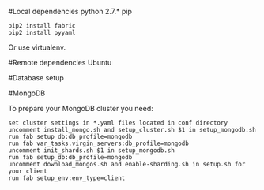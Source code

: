 #Local dependencies
    python 2.7.*
    pip
    
    pip2 install fabric  
    pip2 install pyyaml  
      
Or use virtualenv. 

#Remote dependencies
    Ubuntu

#Database setup

#MongoDB

To prepare your MongoDB cluster you need:

    set cluster settings in *.yaml files located in conf directory
    uncomment install_mongo.sh and setup_cluster.sh $1 in setup_mongodb.sh
    run fab setup_db:db_profile=mongodb
    run fab var_tasks.virgin_servers:db_profile=mongodb
    uncomment init_shards.sh $1 in setup_mongodb.sh
    run fab setup_db:db_profile=mongodb
    uncomment download_mongos.sh and enable-sharding.sh in setup.sh for your client
    run fab setup_env:env_type=client
